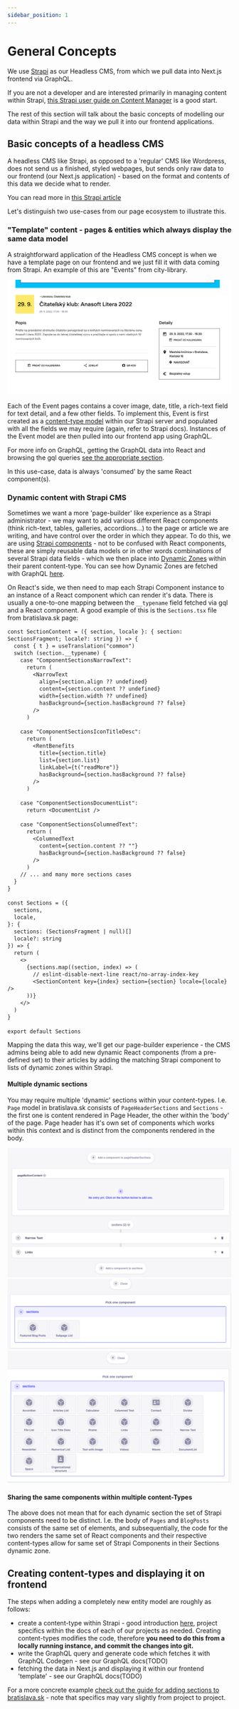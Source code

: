 ```yaml
---
sidebar_position: 1
---
```


# General Concepts

We use [Strapi](https://strapi.io/) as our Headless CMS, from which we pull data into Next.js frontend via GraphQL.

If you are not a developer and are interested primarily in managing content within Strapi, [this Strapi user guide on Content Manager](https://docs.strapi.io/user-docs/latest/content-manager/introduction-to-content-manager.html) is a good start.

The rest of this section will talk about the basic concepts of modelling our data within Strapi and the way we pull it into our frontend applications.

## Basic concepts of a headless CMS

A headless CMS like Strapi, as opposed to a 'regular' CMS like Wordpress, does not send us a finished, styled webpages, but sends only raw data to our frontend (our Next.js application) - based on the format and contents of this data we decide what to render.

You can read more in [this Strapi article](https://strapi.io/what-is-headless-cms)

Let's distinguish two use-cases from our page ecosystem to illustrate this.

### "Template" content - pages & entities which always display the same data model

A straightforward application of the Headless CMS concept is when we have a template page on our frontend and we just fill it with data coming from Strapi. An example of this are "Events" from city-library.

![](../assets/lib-event.png)

Each of the Event pages contains a cover image, date, title, a rich-text field for text detail, and a few other fields. To implement this, Event is first created as a [content-type model](https://docs.strapi.io/developer-docs/latest/development/backend-customization/models.html#content-types) within our Strapi server and populated with all the fields we may require (again, refer to Strapi docs). Instances of the Event model are then pulled into our frontend app using GraphQL.

For more info on GraphQL, getting the GraphQL data into React and browsing the gql queries [see the appropriate section](../graphql.md).

In this use-case, data is always 'consumed' by the same React component(s).

### Dynamic content with Strapi CMS

Sometimes we want a more 'page-builder' like experience as a Strapi administrator - we may want to add various different React components (think rich-text, tables, galleries, accordions...) to the page or article we are writing, and have control over the order in which they appear. To do this, we are using [Strapi components](https://docs.strapi.io/user-docs/latest/content-types-builder/configuring-fields-content-type.html#components) - not to be confused with React components, these are simply reusable data models or in other words combinations of several Strapi data fields - which we then place into [Dynamic Zones](https://docs.strapi.io/user-docs/latest/content-types-builder/configuring-fields-content-type.html#dynamic-zones) within their parent content-type. You can see how Dynamic Zones are fetched with GraphQL [here](https://docs.strapi.io/developer-docs/latest/developer-resources/database-apis-reference/graphql-api.html#fetch-dynamic-zone-data).

On React's side, we then need to map each Strapi Component instance to an instance of a React component which can render it's data. There is usually a one-to-one mapping between the `__typename` field fetched via gql and a React component. A good example of this is the `Sections.tsx` file from bratislava.sk page:

```tsx
const SectionContent = ({ section, locale }: { section: SectionsFragment; locale?: string }) => {
  const { t } = useTranslation("common")
  switch (section.__typename) {
    case "ComponentSectionsNarrowText":
      return (
        <NarrowText
          align={section.align ?? undefined}
          content={section.content ?? undefined}
          width={section.width ?? undefined}
          hasBackground={section.hasBackground ?? false}
        />
      )

    case "ComponentSectionsIconTitleDesc":
      return (
        <RentBenefits
          title={section.title}
          list={section.list}
          linkLabel={t("readMore")}
          hasBackground={section.hasBackground ?? false}
        />
      )

    case "ComponentSectionsDocumentList":
      return <DocumentList />

    case "ComponentSectionsColumnedText":
      return (
        <ColumnedText
          content={section.content ?? ""}
          hasBackground={section.hasBackground ?? false}
        />
      )
    // ... and many more sections cases
  }
}

const Sections = ({
  sections,
  locale,
}: {
  sections: (SectionsFragment | null)[]
  locale?: string
}) => {
  return (
    <>
      {sections.map((section, index) => (
        // eslint-disable-next-line react/no-array-index-key
        <SectionContent key={index} section={section} locale={locale} />
      ))}
    </>
  )
}

export default Sections
```

Mapping the data this way, we'll get our page-builder experience - the CMS admins being able to add new dynamic React components (from a pre-defined set) to their articles by adding the matching Strapi component to lists of dynamic zones within Strapi.

#### Multiple dynamic sections

You may require multiple 'dynamic' sections within your content-types. I.e. `Page` model in bratislava.sk consists of `PageHeaderSections` and `Sections` - the first one is content rendered in Page Header, the other within the 'body' of the page. Page header has it's own set of components which works within this context and is distinct from the components rendered in the body.

![](../assets/page-builder.png)
![](../assets/dynamic-zone-header.png)
![](../assets/dynamic-zone.png)

#### Sharing the same components within multiple content-Types

The above does not mean that for each dynamic section the set of Strapi components need to be distinct. I.e. the body of `Pages` and `BlogPosts` consists of the same set of elements, and subsequentially, the code for the two renders the same set of React components and their respective content-types allow for same set of Strapi Components in their Sections dynamic zone.

## Creating content-types and displaying it on frontend

The steps when adding a completely new entity model are roughly as follows:

- create a content-type within Strapi - good introduction [here](https://docs.strapi.io/user-docs/latest/content-types-builder/introduction-to-content-types-builder.html), project specifics within the docs of each of our projects as needed. Creating content-types modifies the code, therefore **you need to do this from a locally running instance, and commit the changes into git.**
- write the GraphQL query and generate code which fetches it with GraphQL Codegen - see our GraphQL docs(TODO)
- fetching the data in Next.js and displaying it within our frontend 'template' - see our GraphQL docs(TODO)

For a more concrete example [check out the guide for adding sections to bratislava.sk](../bratislava.sk/add-new-component-to-sections.md) - note that specifics may vary slightly from project to project.
